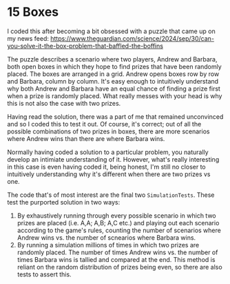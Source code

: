 # 15 Boxes

I coded this after becoming a bit obsessed with a puzzle that came up on my news feed: https://www.theguardian.com/science/2024/sep/30/can-you-solve-it-the-box-problem-that-baffled-the-boffins

The puzzle describes a scenario where two players, Andrew and Barbara, both open boxes in which they hope to find prizes that have been randomly placed. The boxes are arranged in a grid. Andrew opens boxes row by row and Barbara, column by column. It's easy enough to intuitively understand why both Andrew and Barbara have an equal chance of finding a prize first when a prize is randomly placed. What really messes with your head is why this is not also the case with two prizes.

Having read the solution, there was a part of me that remained unconvinced and so I coded this to test it out. Of course, it's correct; out of all the possible combinations of two prizes in boxes, there are more scenarios where Andrew wins than there are where Barbara wins.

Normally having coded a solution to a particular problem, you naturally develop an intimiate understanding of it. However, what's really interesting in this case is even having coded it, being honest, I'm still no closer to intuitively understanding why it's different when there are two prizes vs one.

The code that's of most interest are the final two `SimulationTests`. These test the purported solution in two ways:

1) By exhaustively running through every possible scenario in which two prizes are placed (i.e. A,A; A,B; A,C etc.) and playing out each scenario according to the game's rules, counting the number of scenarios where Andrew wins vs. the number of scnearios where Barbara wins.
2) By running a simulation millions of times in which two prizes are randomly placed. The number of times Andrew wins vs. the number of times Barbara wins is tallied and compared at the end. This method is reliant on the random distribution of prizes being even, so there are also tests to assert this.

